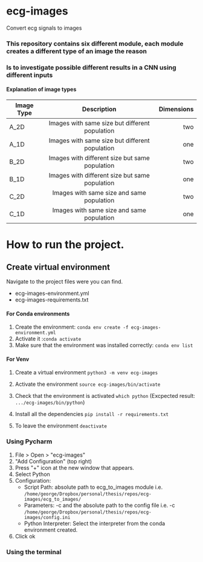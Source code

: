 # ecg-images
Convert ecg signals to images

### This repository contains six different module, each module creates a different type of an image the reason
### Is to investigate possible different results in a CNN using different inputs


#### Explanation of image types

| Image Type    |Description    | Dimensions|
| ------------- |:-------------:| -----:|
| A_2D | Images with same size but different population | two |
| A_1D | Images with same size but different population | one |
| B_2D | Images with different size but same population | two |
| B_1D | Images with different size but same population | one |
| C_2D | Images with same size and same population | two |
| C_1D | Images with same size and same population | one |


# How to run the project.

## Create virtual environment

Navigate to the project files were you can find.
* ecg-images-environment.yml
* ecg-images-requirements.txt

#### For Conda environments 
1. Create the environment: `conda env create -f ecg-images-environment.yml`
2. Activate it :`conda activate`
3. Make sure that the environment was installed correctly: `conda env list`

#### For Venv
1. Create a virtual environment
`python3 -m venv ecg-images`

2. Activate the environment
`source ecg-images/bin/activate`

3. Check that the environment is activated
`which python` (Excpected result: `.../ecg-images/bin/python`)

4. Install all the dependencies
`pip install -r requirements.txt`

5. To leave the environment
`deactivate`

### Using Pycharm 
1. File > Open > "ecg-images"
2. "Add Configuration" (top right)
3. Press "+" icon at the new window that appears.
4. Select Python
5. Configuration:
    * Script Path: absolute path to ecg_to_images module i.e. `/home/george/Dropbox/personal/thesis/repos/ecg-images/ecg_to_images/`
    * Parameters: -c and the absolute path to the config file i.e. -c `/home/george/Dropbox/personal/thesis/repos/ecg-images/config.ini`
    * Python Interpreter: Select the interpreter from the conda environment created.
6. Click ok

### Using the terminal

